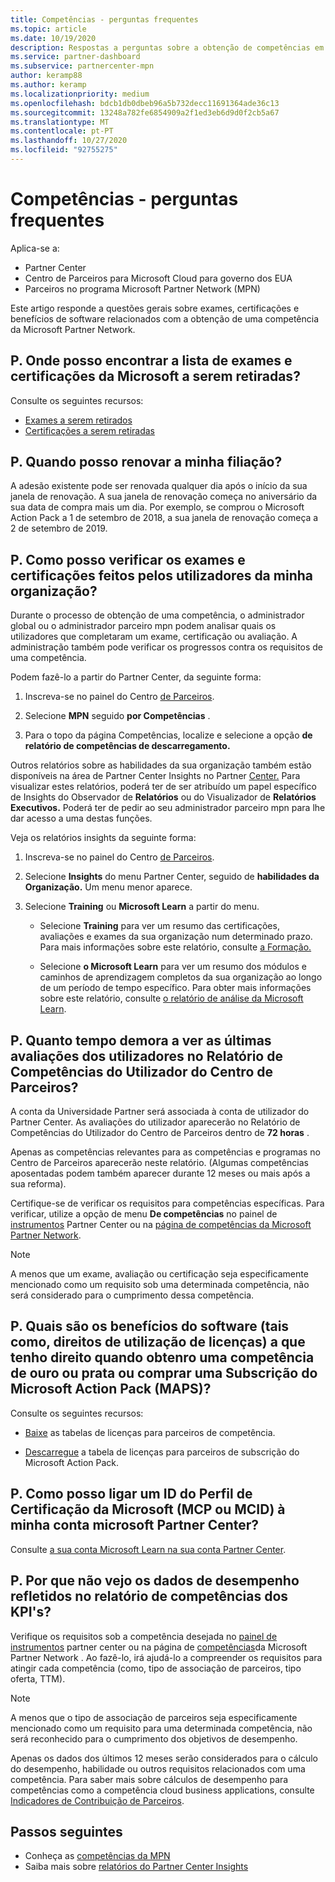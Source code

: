 ```yaml
---
title: Competências - perguntas frequentes
ms.topic: article
ms.date: 10/19/2020
description: Respostas a perguntas sobre a obtenção de competências em ouro e prata da Microsoft Partner Network, validade, renovação e ativação de licenças para Azure, cloud, Visual Studio e benefícios técnicos e de suporte
ms.service: partner-dashboard
ms.subservice: partnercenter-mpn
author: keramp88
ms.author: keramp
ms.localizationpriority: medium
ms.openlocfilehash: bdcb1db0dbeb96a5b732decc11691364ade36c13
ms.sourcegitcommit: 13248a782fe6854909a2f1ed3eb6d9d0f2cb5a67
ms.translationtype: MT
ms.contentlocale: pt-PT
ms.lasthandoff: 10/27/2020
ms.locfileid: "92755275"
---
```

# <a name="competencies---frequently-asked-questions"></a>Competências - perguntas frequentes

Aplica-se a:

- Partner Center
- Centro de Parceiros para Microsoft Cloud para governo dos EUA
- Parceiros no programa Microsoft Partner Network (MPN)

Este artigo responde a questões gerais sobre exames, certificações e benefícios de software relacionados com a obtenção de uma competência da Microsoft Partner Network.

## <a name="q-where-can-i-find-the-list-of-exams-and-microsoft-certifications-being-retired"></a>P. Onde posso encontrar a lista de exames e certificações da Microsoft a serem retiradas?

Consulte os seguintes recursos:

- [Exames a serem retirados](/learn/certifications/retired-certification-exams)
- [Certificações a serem retiradas](/learn/certifications/retired-certifications)

## <a name="q-when-can-i-renew-my-membership"></a>P. Quando posso renovar a minha filiação?

A adesão existente pode ser renovada qualquer dia após o início da sua janela de renovação. A sua janela de renovação começa no aniversário da sua data de compra mais um dia. Por exemplo, se comprou o Microsoft Action Pack a 1 de setembro de 2018, a sua janela de renovação começa a 2 de setembro de 2019.

## <a name="q-how-can-i-verify-the-exams-and-certifications-taken-by-my-organizations-users"></a>P. Como posso verificar os exames e certificações feitos pelos utilizadores da minha organização?

Durante o processo de obtenção de uma competência, o administrador global ou o administrador parceiro mpn podem analisar quais os utilizadores que completaram um exame, certificação ou avaliação. A administração também pode verificar os progressos contra os requisitos de uma competência.

Podem fazê-lo a partir do Partner Center, da seguinte forma:

1. Inscreva-se no painel do Centro [de Parceiros](https://partner.microsoft.com/dashboard).

1. Selecione **MPN** seguido **por Competências** .

1. Para o topo da página Competências, localize e selecione a opção **de relatório de competências de descarregamento.**

Outros relatórios sobre as habilidades da sua organização também estão disponíveis na área de Partner Center Insights no Partner [Center.](partner-center-insights.md) Para visualizar estes relatórios, poderá ter de ser atribuído um papel específico de Insights do Observador de **Relatórios** ou do Visualizador de **Relatórios Executivos.** Poderá ter de pedir ao seu administrador parceiro mpn para lhe dar acesso a uma destas funções.

Veja os relatórios insights da seguinte forma:

1. Inscreva-se no painel do Centro [de Parceiros](https://partner.microsoft.com/dashboard).

1. Selecione **Insights** do menu Partner Center, seguido de **habilidades da Organização.** Um menu menor aparece.

1. Selecione **Training** ou **Microsoft Learn** a partir do menu.

   - Selecione **Training** para ver um resumo das certificações, avaliações e exames da sua organização num determinado prazo. Para mais informações sobre este relatório, consulte [a Formação.](pci-training-dashboard.md)

   - Selecione **o Microsoft Learn** para ver um resumo dos módulos e caminhos de aprendizagem completos da sua organização ao longo de um período de tempo específico. Para obter mais informações sobre este relatório, consulte [o relatório de análise da Microsoft Learn](ms-learn-analytics.md).

## <a name="q-how-long-does-it-take-to-see-the-latest-user-assessments-in-the-partner-center-user-skills-report"></a>P. Quanto tempo demora a ver as últimas avaliações dos utilizadores no Relatório de Competências do Utilizador do Centro de Parceiros?

A conta da Universidade Partner será associada à conta de utilizador do Partner Center. As avaliações do utilizador aparecerão no Relatório de Competências do Utilizador do Centro de Parceiros dentro de **72 horas** .

Apenas as competências relevantes para as competências e programas no Centro de Parceiros aparecerão neste relatório. (Algumas competências aposentadas podem também aparecer durante 12 meses ou mais após a sua reforma).

Certifique-se de verificar os requisitos para competências específicas. Para verificar, utilize a opção de menu **De competências** no painel de [instrumentos](https://partner.microsoft.com/dashboard) Partner Center ou na [página de competências da Microsoft Partner Network](https://partner.microsoft.com/membership/competencies).

> [!NOTE]
> A menos que um exame, avaliação ou certificação seja especificamente mencionado como um requisito sob uma determinada competência, não será considerado para o cumprimento dessa competência.

## <a name="q-what-are-the-software-benefits-such-as-license-use-rights-that-i-am-entitled-to-when-i-achieve-a-gold-or-silver-competency-or-buy-a-microsoft-action-pack-subscription-maps"></a>P. Quais são os benefícios do software (tais como, direitos de utilização de licenças) a que tenho direito quando obtenro uma competência de ouro ou prata ou comprar uma Subscrição do Microsoft Action Pack (MAPS)?

Consulte os seguintes recursos:

- [Baixe](https://assetsprod.microsoft.com/mpn-maps-software-iur-competency-license-table.docx) as tabelas de licenças para parceiros de competência.

- [Descarregue](https://assetsprod.microsoft.com/MPN-MAPS-Software-IUR-License-Table.xlsx) a tabela de licenças para parceiros de subscrição do Microsoft Action Pack.

## <a name="q-how-do-i-link-a-microsoft-certification-profile-id-mcp-id-or-mcid-to-my-microsoft-partner-center-account"></a>P. Como posso ligar um ID do Perfil de Certificação da Microsoft (MCP ou MCID) à minha conta microsoft Partner Center?

Consulte [a sua conta Microsoft Learn na sua conta Partner Center](ms-learn-associate.md).

## <a name="q-why-cant-i-see-the-performance-data-reflected-under-the-competencies-kpis-report"></a>P. Por que não vejo os dados de desempenho refletidos no relatório de competências dos KPI's?

Verifique os requisitos sob a competência desejada no [painel de instrumentos](https://partner.microsoft.com/dashboard) partner center ou na página de [competências](https://partner.microsoft.com/membership/competencies)da Microsoft Partner Network . Ao fazê-lo, irá ajudá-lo a compreender os requisitos para atingir cada competência (como, tipo de associação de parceiros, tipo oferta, TTM).

> [!NOTE]
> A menos que o tipo de associação de parceiros seja especificamente mencionado como um requisito para uma determinada competência, não será reconhecido para o cumprimento dos objetivos de desempenho.
>
> Apenas os dados dos últimos 12 meses serão considerados para o cálculo do desempenho, habilidade ou outros requisitos relacionados com uma competência. Para saber mais sobre cálculos de desempenho para competências como a competência cloud business applications, consulte [Indicadores de Contribuição de Parceiros](partner-contribution-indicators.md).

## <a name="next-steps"></a>Passos seguintes

- Conheça as [competências da MPN](learn-about-competencies.md)
- Saiba mais sobre [relatórios do Partner Center Insights](partner-center-insights.md)
